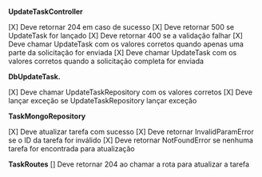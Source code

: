 **UpdateTaskController**

[X] Deve retornar 204 em caso de sucesso
[X] Deve retornar 500 se UpdateTask for lançado
[X] Deve retornar 400 se a validação falhar
[X] Deve chamar UpdateTask com os valores corretos quando apenas uma parte da solicitação for enviada
[X] Deve chamar UpdateTask com os valores corretos quando a solicitação completa for enviada

**DbUpdateTask.**

[X] Deve chamar UpdateTaskRepository com os valores corretos
[X] Deve lançar exceção se UpdateTaskRepository lançar exceção

**TaskMongoRepository**

[X] Deve atualizar tarefa com sucesso
[X] Deve retornar InvalidParamError se o ID da tarefa for inválido
[X] Deve retornar NotFoundError se nenhuma tarefa for encontrada para atualização

**TaskRoutes**
[] Deve retornar 204 ao chamar a rota para atualizar a tarefa
